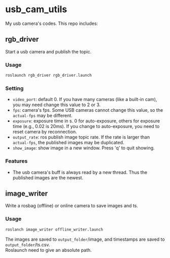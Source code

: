 # usb_cam_utils
My usb camera's codes. 
This repo includes:

## rgb_driver
Start a usb camera and publish the topic.
### Usage
```bash
roslaunch rgb_driver rgb_driver.launch
```
### Setting
- `video_port`: default 0. If you have many cameras (like a built-in cam), you may need change this value to 2 or 3.
- `fps`: camera's fps. Some USB cameras cannot change this value, so the `actual-fps` may be different.
- `exposure`: exposure time in s. 0 for auto-exposure, others for exposure time (e.g., 0.02 is 20ms). If you change to auto-exposure, you need to reset camera by reconnection.
- `output_rate`: ros publish image topic rate. If the rate is larger than `actual-fps`, the published images may be duplicated.
- `show_image`: show image in a new window. Press 'q' to quit showing.
### Features
- The usb camera's buff is always read by a new thread. Thus the published images are the newest.


## image_writer
Write a rosbag (offline) or online camera to save images and ts.
### Usage
```bash
roslanch image_writer offline_writer.launch
```
The images are saved to `output_folder`/image, and timestamps are saved to `output_folder`/ts.csv.  
Roslaunch need to give an absolute path.

